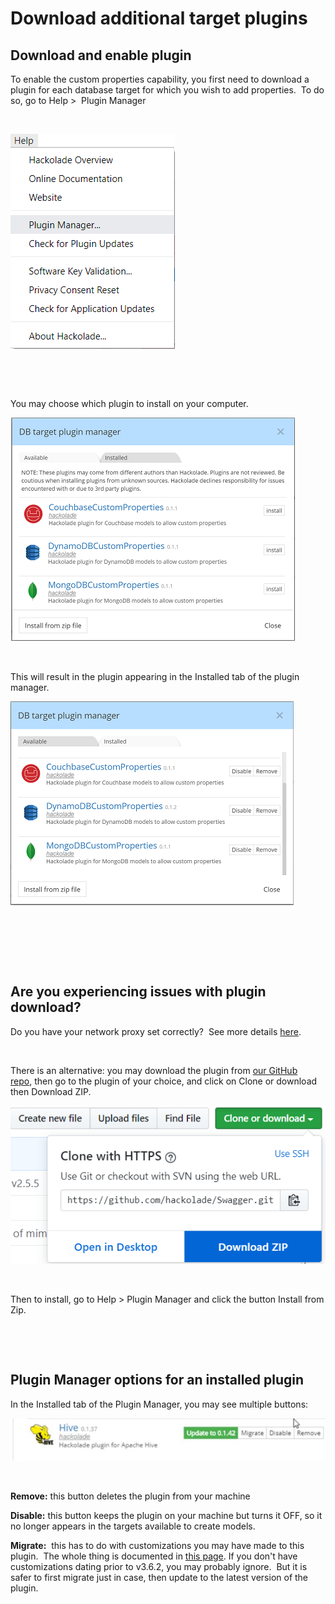 # Download additional target plugins

## Download and enable plugin

To enable the custom properties capability, you first need to download a plugin for each database target for which you wish to add properties.&nbsp; To do so, go to Help \>&nbsp; Plugin Manager

&nbsp;

![Plugin Manager menu new](<lib/Plugin%20Manager%20menu%20new.png>)

&nbsp;

&nbsp;

You may choose which plugin to install on your computer.

![Plugin - manager available custom props](<lib/Plugin%20-%20manager%20available%20custom%20props.png>)

&nbsp;

This will result in the plugin appearing in the Installed tab of the plugin manager.

![Plugin - Manager installed custom props](<lib/Plugin%20-%20Manager%20installed%20custom%20props.png>)

&nbsp;

&nbsp;

&nbsp;

## Are you experiencing issues with plugin download?

Do you have your network proxy set correctly?&nbsp; See more details [here](<Networkproxy.md>).

&nbsp;

There is an alternative: you may download the plugin from [our GitHub repo](<https://github.com/hackolade> "target=\"\_blank\""), then go to the plugin of your choice, and click on Clone or download then Download ZIP.

![GitHub Plugin Download](<lib/GitHub%20Plugin%20Download.png>)​

&nbsp;

Then to install, go to Help \> Plugin Manager and click the button Install from Zip.

&nbsp;

&nbsp;

## Plugin Manager options for an installed plugin

In the Installed tab of the Plugin Manager, you may see multiple buttons:

![Plugin Manager Installed tab - buttons](<lib/Plugin%20Manager%20Installed%20tab%20-%20buttons.png>)

&nbsp;

**Remove:** this button deletes the plugin from your machine

**Disable:** this button keeps the plugin on your machine but turns it OFF, so it no longer appears in the targets available to create models.

**Migrate:**  this has to do with customizations you may have made to this plugin.  The whole thing is documented in [this page](<Migrationtoenhancedcustompropert.md>). If you don't have customizations dating prior to v3.6.2, you may probably ignore.  But it is safer to first migrate just in case, then update to the latest version of the plugin.

&nbsp;

